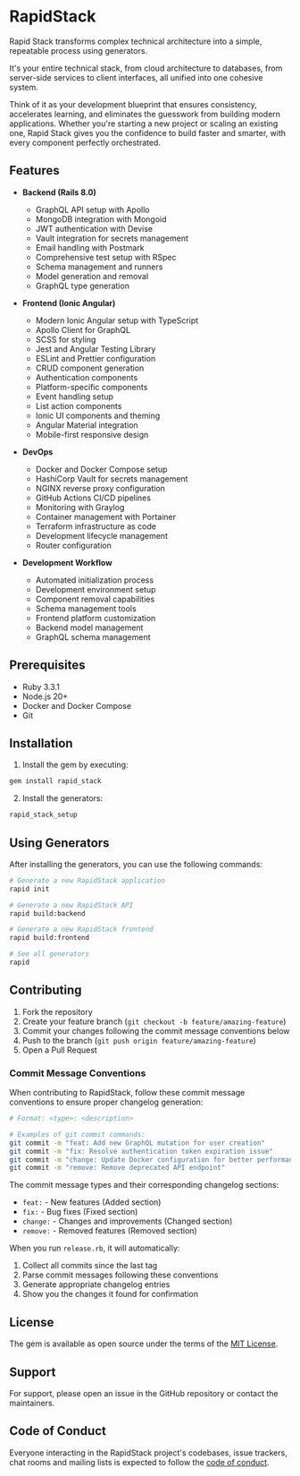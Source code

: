 # RapidStack

Rapid Stack transforms complex technical architecture into a simple, repeatable process using generators.

It's your entire technical stack, from cloud architecture to databases, from server-side services to client interfaces, all unified into one cohesive system.

Think of it as your development blueprint that ensures consistency, accelerates learning, and eliminates the guesswork from building modern applications. Whether you're starting a new project or scaling an existing one, Rapid Stack gives you the confidence to build faster and smarter, with every component perfectly orchestrated.

## Features

- **Backend (Rails 8.0)**
  - GraphQL API setup with Apollo
  - MongoDB integration with Mongoid
  - JWT authentication with Devise
  - Vault integration for secrets management
  - Email handling with Postmark
  - Comprehensive test setup with RSpec
  - Schema management and runners
  - Model generation and removal
  - GraphQL type generation

- **Frontend (Ionic Angular)**
  - Modern Ionic Angular setup with TypeScript
  - Apollo Client for GraphQL
  - SCSS for styling
  - Jest and Angular Testing Library
  - ESLint and Prettier configuration
  - CRUD component generation
  - Authentication components
  - Platform-specific components
  - Event handling setup
  - List action components
  - Ionic UI components and theming
  - Angular Material integration
  - Mobile-first responsive design

- **DevOps**
  - Docker and Docker Compose setup
  - HashiCorp Vault for secrets management
  - NGINX reverse proxy configuration
  - GitHub Actions CI/CD pipelines
  - Monitoring with Graylog
  - Container management with Portainer
  - Terraform infrastructure as code
  - Development lifecycle management
  - Router configuration

- **Development Workflow**
  - Automated initialization process
  - Development environment setup
  - Component removal capabilities
  - Schema management tools
  - Frontend platform customization
  - Backend model management
  - GraphQL schema management

## Prerequisites

- Ruby 3.3.1
- Node.js 20+
- Docker and Docker Compose
- Git

## Installation

1. Install the gem by executing:
```bash
gem install rapid_stack
```

2. Install the generators:
```bash
rapid_stack_setup
```

## Using Generators

After installing the generators, you can use the following commands:

```bash
# Generate a new RapidStack application
rapid init

# Generate a new RapidStack API
rapid build:backend

# Generate a new RapidStack frontend
rapid build:frontend

# See all generators
rapid
```

## Contributing

1. Fork the repository
2. Create your feature branch (`git checkout -b feature/amazing-feature`)
3. Commit your changes following the commit message conventions below
4. Push to the branch (`git push origin feature/amazing-feature`)
5. Open a Pull Request

### Commit Message Conventions

When contributing to RapidStack, follow these commit message conventions to ensure proper changelog generation:

```bash
# Format: <type>: <description>

# Examples of git commit commands:
git commit -m "feat: Add new GraphQL mutation for user creation"
git commit -m "fix: Resolve authentication token expiration issue"
git commit -m "change: Update Docker configuration for better performance"
git commit -m "remove: Remove deprecated API endpoint"
```

The commit message types and their corresponding changelog sections:

- `feat:` - New features (Added section)
- `fix:` - Bug fixes (Fixed section)
- `change:` - Changes and improvements (Changed section)
- `remove:` - Removed features (Removed section)

When you run `release.rb`, it will automatically:
1. Collect all commits since the last tag
2. Parse commit messages following these conventions
3. Generate appropriate changelog entries
4. Show you the changes it found for confirmation

## License

The gem is available as open source under the terms of the [MIT License](https://opensource.org/licenses/MIT).

## Support

For support, please open an issue in the GitHub repository or contact the maintainers.

## Code of Conduct

Everyone interacting in the RapidStack project's codebases, issue trackers, chat rooms and mailing lists is expected to follow the [code of conduct](CODE_OF_CONDUCT.md).